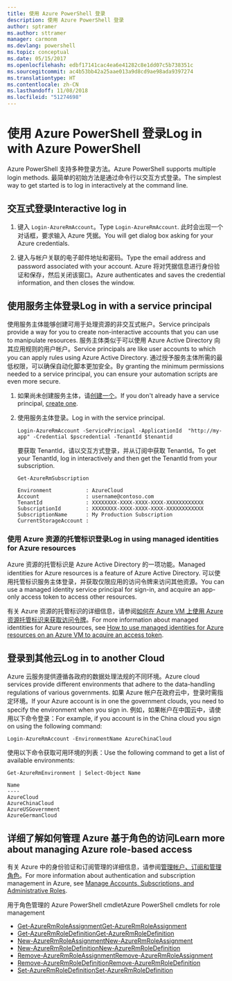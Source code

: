 ```yaml
---
title: 使用 Azure PowerShell 登录
description: 使用 Azure PowerShell 登录
author: sptramer
ms.author: sttramer
manager: carmonm
ms.devlang: powershell
ms.topic: conceptual
ms.date: 05/15/2017
ms.openlocfilehash: edbf17141cac4ea6e41282c8e1dd07c5b738351c
ms.sourcegitcommit: ac4b53bb42a25aae013a9d8cd9ae98ada9397274
ms.translationtype: HT
ms.contentlocale: zh-CN
ms.lasthandoff: 11/08/2018
ms.locfileid: "51274698"
---
```

# <a name="log-in-with-azure-powershell"></a><span data-ttu-id="9ea45-103">使用 Azure PowerShell 登录</span><span class="sxs-lookup"><span data-stu-id="9ea45-103">Log in with Azure PowerShell</span></span>

<span data-ttu-id="9ea45-104">Azure PowerShell 支持多种登录方法。</span><span class="sxs-lookup"><span data-stu-id="9ea45-104">Azure PowerShell supports multiple login methods.</span></span> <span data-ttu-id="9ea45-105">最简单的初始方法是通过命令行以交互方式登录。</span><span class="sxs-lookup"><span data-stu-id="9ea45-105">The simplest way to get started is to log in interactively at the command line.</span></span>

## <a name="interactive-log-in"></a><span data-ttu-id="9ea45-106">交互式登录</span><span class="sxs-lookup"><span data-stu-id="9ea45-106">Interactive log in</span></span>

1. <span data-ttu-id="9ea45-107">键入 `Login-AzureRmAccount`。</span><span class="sxs-lookup"><span data-stu-id="9ea45-107">Type `Login-AzureRmAccount`.</span></span> <span data-ttu-id="9ea45-108">此时会出现一个对话框，要求输入 Azure 凭据。</span><span class="sxs-lookup"><span data-stu-id="9ea45-108">You will get dialog box asking for your Azure credentials.</span></span>

2. <span data-ttu-id="9ea45-109">键入与帐户关联的电子邮件地址和密码。</span><span class="sxs-lookup"><span data-stu-id="9ea45-109">Type the email address and password associated with your account.</span></span> <span data-ttu-id="9ea45-110">Azure 将对凭据信息进行身份验证和保存，然后关闭该窗口。</span><span class="sxs-lookup"><span data-stu-id="9ea45-110">Azure authenticates and saves the credential information, and then closes the window.</span></span>

## <a name="log-in-with-a-service-principal"></a><span data-ttu-id="9ea45-111">使用服务主体登录</span><span class="sxs-lookup"><span data-stu-id="9ea45-111">Log in with a service principal</span></span>

<span data-ttu-id="9ea45-112">使用服务主体能够创建可用于处理资源的非交互式帐户。</span><span class="sxs-lookup"><span data-stu-id="9ea45-112">Service principals provide a way for you to create non-interactive accounts that you can use to manipulate resources.</span></span> <span data-ttu-id="9ea45-113">服务主体类似于可以使用 Azure Active Directory 向其应用规则的用户帐户。</span><span class="sxs-lookup"><span data-stu-id="9ea45-113">Service principals are like user accounts to which you can apply rules using Azure Active Directory.</span></span> <span data-ttu-id="9ea45-114">通过授予服务主体所需的最低权限，可以确保自动化脚本更加安全。</span><span class="sxs-lookup"><span data-stu-id="9ea45-114">By granting the minimum permissions needed to a service principal, you can ensure your automation scripts are even more secure.</span></span>

1. <span data-ttu-id="9ea45-115">如果尚未创建服务主体，请[创建一个](create-azure-service-principal-azureps.md)。</span><span class="sxs-lookup"><span data-stu-id="9ea45-115">If you don't already have a service principal, [create one](create-azure-service-principal-azureps.md).</span></span>

2. <span data-ttu-id="9ea45-116">使用服务主体登录。</span><span class="sxs-lookup"><span data-stu-id="9ea45-116">Log in with the service principal.</span></span>

    ```powershell-interactive
    Login-AzureRmAccount -ServicePrincipal -ApplicationId  "http://my-app" -Credential $pscredential -TenantId $tenantid
    ```

    <span data-ttu-id="9ea45-117">要获取 TenantId，请以交互方式登录，并从订阅中获取 TenantId。</span><span class="sxs-lookup"><span data-stu-id="9ea45-117">To get your TenantId, log in interactively and then get the TenantId from your subscription.</span></span>

    ```powershell-interactive
    Get-AzureRmSubscription
    ```

    ```output
    Environment           : AzureCloud
    Account               : username@contoso.com
    TenantId              : XXXXXXXX-XXXX-XXXX-XXXX-XXXXXXXXXXXX
    SubscriptionId        : XXXXXXXX-XXXX-XXXX-XXXX-XXXXXXXXXXXX
    SubscriptionName      : My Production Subscription
    CurrentStorageAccount :
    ```

### <a name="log-in-using-managed-identities-for-azure-resources"></a><span data-ttu-id="9ea45-118">使用 Azure 资源的托管标识登录</span><span class="sxs-lookup"><span data-stu-id="9ea45-118">Log in using managed identities for Azure resources</span></span>

<span data-ttu-id="9ea45-119">Azure 资源的托管标识是 Azure Active Directory 的一项功能。</span><span class="sxs-lookup"><span data-stu-id="9ea45-119">Managed identities for Azure resources is a feature of Azure Active Directory.</span></span> <span data-ttu-id="9ea45-120">可以使用托管标识服务主体登录，并获取仅限应用的访问令牌来访问其他资源。</span><span class="sxs-lookup"><span data-stu-id="9ea45-120">You can use a managed identity service principal for sign-in, and acquire an app-only access token to access other resources.</span></span>

<span data-ttu-id="9ea45-121">有关 Azure 资源的托管标识的详细信息，请参阅[如何在 Azure VM 上使用 Azure 资源托管标识来获取访问令牌](/azure/active-directory/managed-identities-azure-resources/how-to-use-vm-token)。</span><span class="sxs-lookup"><span data-stu-id="9ea45-121">For more information about managed identities for Azure resources, see [How to use managed identities for Azure resources on an Azure VM to acquire an access token](/azure/active-directory/managed-identities-azure-resources/how-to-use-vm-token).</span></span>

## <a name="log-in-to-another-cloud"></a><span data-ttu-id="9ea45-122">登录到其他云</span><span class="sxs-lookup"><span data-stu-id="9ea45-122">Log in to another Cloud</span></span>

<span data-ttu-id="9ea45-123">Azure 云服务提供遵循各政府的数据处理法规的不同环境。</span><span class="sxs-lookup"><span data-stu-id="9ea45-123">Azure cloud services provide different environments that adhere to the data-handling regulations of various governments.</span></span> <span data-ttu-id="9ea45-124">如果 Azure 帐户在政府云中，登录时需指定环境。</span><span class="sxs-lookup"><span data-stu-id="9ea45-124">If your Azure account is in one the government clouds, you need to specify the environment when you sign in.</span></span> <span data-ttu-id="9ea45-125">例如，如果帐户在中国云中，请使用以下命令登录：</span><span class="sxs-lookup"><span data-stu-id="9ea45-125">For example, if you account is in the China cloud you sign on using the following command:</span></span>

```powershell-interactive
Login-AzureRmAccount -EnvironmentName AzureChinaCloud
```

<span data-ttu-id="9ea45-126">使用以下命令获取可用环境的列表：</span><span class="sxs-lookup"><span data-stu-id="9ea45-126">Use the following command to get a list of available environments:</span></span>

```powershell-interactive
Get-AzureRmEnvironment | Select-Object Name
```

```output
Name
----
AzureCloud
AzureChinaCloud
AzureUSGovernment
AzureGermanCloud
```

## <a name="learn-more-about-managing-azure-role-based-access"></a><span data-ttu-id="9ea45-127">详细了解如何管理 Azure 基于角色的访问</span><span class="sxs-lookup"><span data-stu-id="9ea45-127">Learn more about managing Azure role-based access</span></span>

<span data-ttu-id="9ea45-128">有关 Azure 中的身份验证和订阅管理的详细信息，请参阅[管理帐户、订阅和管理角色](/azure/active-directory/role-based-access-control-configure)。</span><span class="sxs-lookup"><span data-stu-id="9ea45-128">For more information about authentication and subscription management in Azure, see [Manage Accounts, Subscriptions, and Administrative Roles](/azure/active-directory/role-based-access-control-configure).</span></span>

<span data-ttu-id="9ea45-129">用于角色管理的 Azure PowerShell cmdlet</span><span class="sxs-lookup"><span data-stu-id="9ea45-129">Azure PowerShell cmdlets for role management</span></span>

* [<span data-ttu-id="9ea45-130">Get-AzureRmRoleAssignment</span><span class="sxs-lookup"><span data-stu-id="9ea45-130">Get-AzureRmRoleAssignment</span></span>](/powershell/module/AzureRM.Resources/Get-AzureRmRoleAssignment)
* [<span data-ttu-id="9ea45-131">Get-AzureRmRoleDefinition</span><span class="sxs-lookup"><span data-stu-id="9ea45-131">Get-AzureRmRoleDefinition</span></span>](/powershell/module/AzureRM.Resources/Get-AzureRmRoleDefinition)
* [<span data-ttu-id="9ea45-132">New-AzureRmRoleAssignment</span><span class="sxs-lookup"><span data-stu-id="9ea45-132">New-AzureRmRoleAssignment</span></span>](/powershell/module/AzureRM.Resources/New-AzureRmRoleAssignment)
* [<span data-ttu-id="9ea45-133">New-AzureRmRoleDefinition</span><span class="sxs-lookup"><span data-stu-id="9ea45-133">New-AzureRmRoleDefinition</span></span>](/powershell/module/AzureRM.Resources/New-AzureRmRoleDefinition)
* [<span data-ttu-id="9ea45-134">Remove-AzureRmRoleAssignment</span><span class="sxs-lookup"><span data-stu-id="9ea45-134">Remove-AzureRmRoleAssignment</span></span>](/powershell/module/AzureRM.Resources/Remove-AzureRmRoleAssignment)
* [<span data-ttu-id="9ea45-135">Remove-AzureRmRoleDefinition</span><span class="sxs-lookup"><span data-stu-id="9ea45-135">Remove-AzureRmRoleDefinition</span></span>](/powershell/module/AzureRM.Resources/Remove-AzureRmRoleDefinition)
* [<span data-ttu-id="9ea45-136">Set-AzureRmRoleDefinition</span><span class="sxs-lookup"><span data-stu-id="9ea45-136">Set-AzureRmRoleDefinition</span></span>](/powershell/moduel/AzureRM.Resources/Set-AzureRmRoleDefinition)
